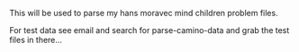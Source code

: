 
This will be used to parse my hans moravec mind children problem files.

For test data see email and search for parse-camino-data and
grab the test files in there...
